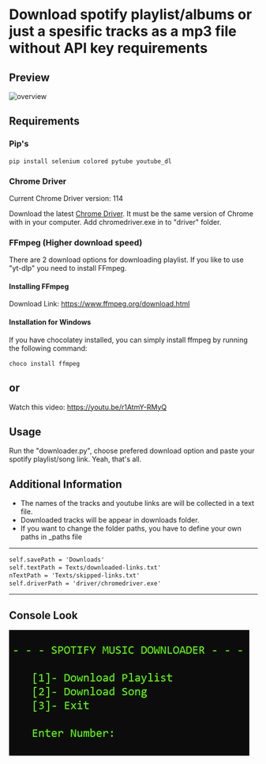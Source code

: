 # Download spotify playlist/albums or just a spesific tracks as a mp3 file without API key requirements

## Preview

![overview](./assets/overview.gif)

## Requirements

### Pip's

    pip install selenium colored pytube youtube_dl

### Chrome Driver

Current Chrome Driver version: 114

Download the latest [Chrome Driver](https://chromedriver.chromium.org/downloads). It must be the same version of Chrome with in your computer.
Add chromedriver.exe in to "driver" folder.

### FFmpeg (Higher download speed)

There are 2 download options for downloading playlist. If you like to use "yt-dlp" you need to install FFmpeg.

#### Installing FFmpeg

Download Link: <https://www.ffmpeg.org/download.html>

#### Installation for Windows

If you have chocolatey installed, you can simply install ffmpeg by running the following command:

    choco install ffmpeg

## or

Watch this video: <https://youtu.be/r1AtmY-RMyQ>

## Usage

Run the "downloader.py", choose prefered download option and paste your spotify playlist/song link. Yeah, that's all.

## Additional Information

- The names of the tracks and youtube links are will be collected in a text file.
- Downloaded tracks will be appear in downloads folder.
- If you want to change the folder paths, you have to define your own paths in \_paths file

---

    self.savePath = 'Downloads'
    self.textPath = Texts/downloaded-links.txt'
    nTextPath = 'Texts/skipped-links.txt'
    self.driverPath = 'driver/chromedriver.exe'

---

## Console Look

![console look](./assets/console.png)
